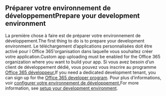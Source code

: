 ## <a name="prepare-your-development-environment"></a><span data-ttu-id="6278f-101">Préparer votre environnement de développement</span><span class="sxs-lookup"><span data-stu-id="6278f-101">Prepare your development environment</span></span>

<span data-ttu-id="6278f-102">La première chose à faire est de préparer votre environnement de développement.</span><span class="sxs-lookup"><span data-stu-id="6278f-102">The first thing to do is to prepare your development environment.</span></span> <span data-ttu-id="6278f-103">Le téléchargement d’applications personnalisées doit être activé pour l Office 365'organisation dans laquelle vous souhaitez créer votre application.</span><span class="sxs-lookup"><span data-stu-id="6278f-103">Custom app uploading must be enabled for the Office 365 organization where you want to build your app.</span></span> <span data-ttu-id="6278f-104">Si vous avez besoin d’un client de développement dédié, vous pouvez vous inscrire au programme [Office 365 développeur.](https://developer.microsoft.com/office/dev-program)</span><span class="sxs-lookup"><span data-stu-id="6278f-104">If you need a dedicated development tenant, you can sign up for the [Office 365 developer program](https://developer.microsoft.com/office/dev-program).</span></span> <span data-ttu-id="6278f-105">Pour plus d’informations, voir [configurer votre environnement de développement.](~/concepts/build-and-test/prepare-your-o365-tenant.md)</span><span class="sxs-lookup"><span data-stu-id="6278f-105">For more information, see [setup your development environment](~/concepts/build-and-test/prepare-your-o365-tenant.md).</span></span>